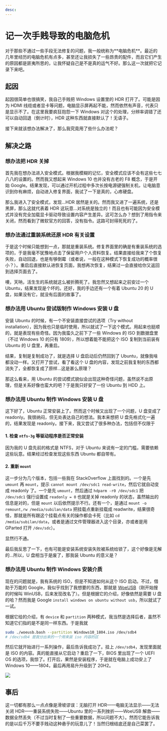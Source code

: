 ```yaml
---
desc: 
---
```

# 记一次手贱导致的电脑危机

对于那些不通过一些手段无法修复的问题，我一般统称为**‌电脑危机**。最近的几年里经历的电脑危机有点多，甚至还让我损失了一些昂贵的配件，而且它们产生的原因都是匪夷所思的，让我怀疑自己是不是真的运气不好。那么这一次就把它记录下来吧。

## 起因

起因很简单也很搞笑，我自己手贱把 Windows 设置里的 HDR 打开了。可能是因为 HDMI 线缆或者显卡等问题，电脑显示屏再起不能，然而依然有声音，代表只是显示不了。在这里我要疯狂抱怨一下 Windows 对这个的处理，分辨率调错了还可以自动回退（倒计时），HDR 这种东西就直接默认了！无语子。

接下来就该想办法解决了，那么我究竟用了些什么办法呢？

## 解决之路

### 想办法把 HDR 关掉

首先我在想办法进入安全模式。根据我模糊的记忆，安全模式应该不会有这些七七八八的设置的。然而我又想起来 Windows 10 也并没有古老的 F8 概念，于是开始 Google。结果发现，可以通过开机过程中多次长按电源键强制关机，让电脑意识到你有麻烦，自动进入修复界面，我试了一下是真的，心疼硬盘。

那么我进入了安全模式，发现...HDR 居然是关的。然而我又进了一遍系统，还是黑屏，那么这就代表着 HDR 这玩意...对系统是独立的！而且也有可能因为安全模式并没有完全加载显卡驱动导致设置内容产生差异。这可怎么办？想到了用指令来关闭，然而看到了微软官方的回答，没有指令。这路可封得死死的了。

### 想办法通过重装系统还原 HDR 有关设置

于是这个时候只能想到一点，那就是重装系统。修复界面里的确是有重装系统的选项的，于是我毫不犹豫地点击了保留用户个人资料恢复。结果直接给我来了个恢复失败，自动回退，也是有够倒霉（或者说，一般在这种模式下恢复成功的概率很小？）。重启后直接默认进恢复页面，我想再次恢复，结果过一会直接给你又返回到选择页面去了。

噢，天呐，活生生的系统就这么被折腾死了。我忽然又想起来之前安过一个 Ubuntu，结果发现是个坏的。还好，我的手边还有一个有着 Ubuntu 20 的 U 盘，如果没有它，就没有后面的故事了。

### 想办法用 Ubuntu 尝试版制作 Windows 安装 U 盘

安装 Ubuntu 的时候，有一个不安装直接尝试的选项（Try without installation），因为我也只是临时使用，所以就试了一下这个模式。用起来也挺顺的，就是表现有些奇怪。因为我蛮久之前下了一些 Windows 的 ISO 到数据盘里（不过 Windows 10 的只有 1809），所以想着能不能把这个 ISO 复制到当前装有 Ubuntu 的 U 盘里，再重启。

结果，复制是复制成功了，就是选择 U 盘启动后仍然回到了 Ubuntu，就像我啥都没动一样。又打开了尝试，看了看这个 U 盘的内容，发现之前我复制的东西都消失了，全都恢复成了原样...这是甚么原理？

那这么看来，用 Ubuntu 的尝试模式貌似会出现这种奇怪问题，虽然说不出原理，但是关系好像也蛮大的吧？于是我只好安了一份 Ubuntu 到 HDD 上。

### 想办法用 Ubuntu 制作 Windows 安装 U 盘

这下好了，Ubuntu 正常安装上了。然而这个时候又出现了一个问题，U 盘变成了 readonly。我很纳闷，但无处表达自己的想法。我本来想把 U 盘先格式化一遍的，结果发现是 readonly。接下来，我又尝试了很多种办法，包括但不仅限于

#### 1. 检查 `ntfs-3g` 等驱动程序是否正常安装

因为我的 U 盘先前的格式是 NTFS，对于 Ubuntu 来说有一定的门槛，需要依赖这些玩意。结果经过检查发现这些东西 Ubuntu 都自带有。

#### 2. 重新 `mount`

这一步分为几个版本，包括一些我在 StackOverflow 上面找到的。一个是先 `umount` 再 `mount`，提示 `cannot mount /dev/sdc1 read-write`，然后它就自动变成 readonly 了。一个是先 `umount`，然后通过 `hdparm -r0 /dev/sdc1` 把 `/dev/sdc1` 强行设置成 `readonly = 0` 也就是关掉 readonly 的状态，虽然输出的信息是对的，但是 `mount` 以后依然提示不行。还有一个，是通过 `mount -o remount,rw /media/subilan/data` 把挂载点重新挂载成 readwrite，结果很奇怪，那就是所有跟这个挂载点有关的操作都会卡死（比如 `cd /media/subilan/data`，或者是通过文件管理器进入这个目录，亦或者是用 GParted 打开 `/dev/sdc`）。

显然行不通。

最后我反思了一下，也有可能是安装系统安装失败被系统给锁了，这个好像是无解的...所以，U 盘相当于是废了，那我装 Ubuntu 的意义是？

### 想办法用 Ubuntu 制作 Windows 安装介质

现在的问题就是，我有系统的 ISO，但是不知道如何从这个 ISO 启动。不过，借助于万能的 Google，我似乎找到了我想要的东西，那就是 [WoeUSB](https://github.com/WoeUSB/WoeUSB)（刚开始搜的时候叫 WinUSB，后来发现改名了）。但是根据它的介绍，好像依然是需要 U 盘的哈？然而我是 Google `install windows on ubuntu without usb`，所以就试了一试。

根据它给的介绍，有 `device` 和 `partition` 两种模式，我当然是选择后者，虽然不知道它们指的是不是同一样东西。于是我就

```bash
sudo ./woeusb.bash --partition Windows10_1804.iso /dev/sdb4
# /dev/sdb4 是我分出来的一个用来装 iso 内容的区
```

然后它就开始进行一系列操作，最后告诉我成功了。挂上 `/dev/sdb4`，发现里面就是 ISO 的内容。真的能直接从它启动？重启了一下，BIOS 里出现了一个 UEFI OS 的选项，我惊了。打开后，果然是安装程序，于是就在电脑上成功安上了 Windows 10——1804，最后再用易升升级到了 20H2。

![](https://i.loli.net/2021/01/02/4IhTsgH5fm8ivjU.png)

## 事后

这一切都有那么一点点像是滑坡谬误：无脑打开 HDR——电脑无法显示——无法关闭 HDR——重装系统失败——Ubuntu 里的一系列挫折——WoeUSB 解救——数据全然丢失（不过当时复制了一些重要数据，所以问题不大）。然而它能告诉我的是以后千万不要手贱动这种悬乎的玩意儿了！当然归根结底还是自己菜罢了。
